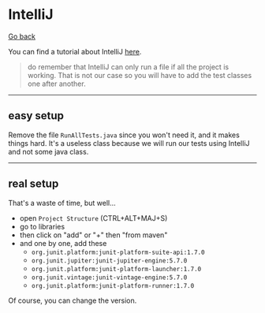# IntelliJ

[Go back](index.md)

You can find a tutorial about IntelliJ [here](../../../tools/jetbrains/index.md).

> do remember that IntelliJ can only run a file if all the project is working. That is not our case so you will have to add the test classes one after another.

<hr class="sl">

## easy setup

Remove the file `RunAllTests.java` since you won't need it, and it makes things hard. It's a useless class because we will run our tests using IntelliJ and not some java class.

<hr class="sr">

## real setup

That's a waste of time, but well...

* open ``Project Structure`` (CTRL+ALT+MAJ+S)
* go to libraries
* then click on "add" or "+" then "from maven"
* and one by one, add these
    * ``org.junit.platform:junit-platform-suite-api:1.7.0``
    * ``org.junit.jupiter:junit-jupiter-engine:5.7.0``
    * ``org.junit.platform:junit-platform-launcher:1.7.0``
    * ``org.junit.vintage:junit-vintage-engine:5.7.0``
    * ``org.junit.platform:junit-platform-runner:1.7.0``

Of course, you can change the version.